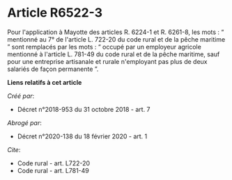 # Article R6522-3

Pour l'application à Mayotte des articles R. 6224-1 et R. 6261-8, les mots : “ mentionné au 7° de l'article L. 722-20 du code
rural et de la pêche maritime ” sont remplacés par les mots : “ occupé par un employeur agricole mentionné à l'article L.
781-49 du code rural et de la pêche maritime, sauf pour une entreprise artisanale et rurale n'employant pas plus de deux
salariés de façon permanente ”.

**Liens relatifs à cet article**

_Créé par_:

  - Décret n°2018-953 du 31 octobre 2018 - art. 7

_Abrogé par_:

  - Décret n°2020-138 du 18 février 2020 - art. 1

_Cite_:

  - Code rural - art. L722-20
  - Code rural - art. L781-49
